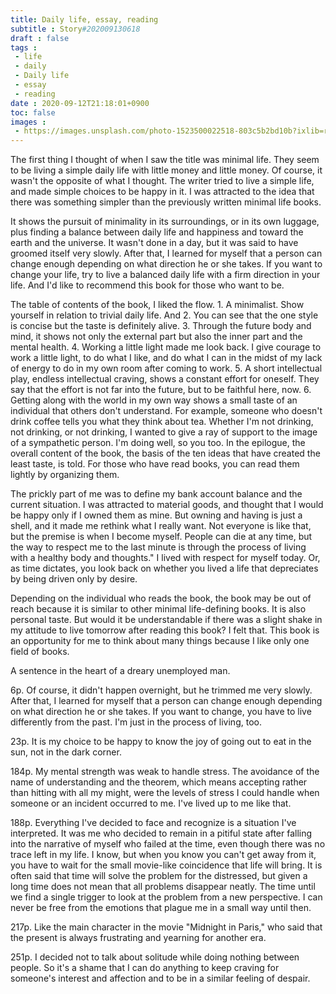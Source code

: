 ```yaml
---
title: Daily life, essay, reading
subtitle : Story#202009130618
draft : false
tags :
 - life
 - daily
 - Daily life
 - essay
 - reading
date : 2020-09-12T21:18:01+0900
toc: false
images : 
 - https://images.unsplash.com/photo-1523500022518-803c5b2bd10b?ixlib=rb-1.2.1&q=80&fm=jpg&crop=entropy&cs=tinysrgb&w=1080&fit=max&ixid=eyJhcHBfaWQiOjE1NTU0OX0
---
```


The first thing I thought of when I saw the title was minimal life. They seem to be living a simple daily life with little money and little money. Of course, it wasn't the opposite of what I thought. The writer tried to live a simple life, and made simple choices to be happy in it. I was attracted to the idea that there was something simpler than the previously written minimal life books.  

It shows the pursuit of minimality in its surroundings, or in its own luggage, plus finding a balance between daily life and happiness and toward the earth and the universe. It wasn't done in a day, but it was said to have groomed itself very slowly. After that, I learned for myself that a person can change enough depending on what direction he or she takes. If you want to change your life, try to live a balanced daily life with a firm direction in your life. And I'd like to recommend this book for those who want to be.  

The table of contents of the book, I liked the flow. 1. A minimalist. Show yourself in relation to trivial daily life. And 2. You can see that the one style is concise but the taste is definitely alive. 3. Through the future body and mind, it shows not only the external part but also the inner part and the mental health. 4. Working a little light made me look back. I give courage to work a little light, to do what I like, and do what I can in the midst of my lack of energy to do in my own room after coming to work. 5. A short intellectual play, endless intellectual craving, shows a constant effort for oneself. They say that the effort is not far into the future, but to be faithful here, now. 6. Getting along with the world in my own way shows a small taste of an individual that others don't understand. For example, someone who doesn't drink coffee tells you what they think about tea. Whether I'm not drinking, not drinking, or not drinking, I wanted to give a ray of support to the image of a sympathetic person. I'm doing well, so you too. In the epilogue, the overall content of the book, the basis of the ten ideas that have created the least taste, is told. For those who have read books, you can read them lightly by organizing them.  

The prickly part of me was to define my bank account balance and the current situation. I was attracted to material goods, and thought that I would be happy only if I owned them as mine. But owning and having is just a shell, and it made me rethink what I really want. Not everyone is like that, but the premise is when I become myself. People can die at any time, but the way to respect me to the last minute is through the process of living with a healthy body and thoughts." I lived with respect for myself today. Or, as time dictates, you look back on whether you lived a life that depreciates by being driven only by desire.  

Depending on the individual who reads the book, the book may be out of reach because it is similar to other minimal life-defining books. It is also personal taste. But would it be understandable if there was a slight shake in my attitude to live tomorrow after reading this book? I felt that. This book is an opportunity for me to think about many things because I like only one field of books.  

A sentence in the heart of a dreary unemployed man.  

6p. Of course, it didn't happen overnight, but he trimmed me very slowly. After that, I learned for myself that a person can change enough depending on what direction he or she takes. If you want to change, you have to live differently from the past. I'm just in the process of living, too.  

23p. It is my choice to be happy to know the joy of going out to eat in the sun, not in the dark corner.  

184p. My mental strength was weak to handle stress. The avoidance of the name of understanding and the theorem, which means accepting rather than hitting with all my might, were the levels of stress I could handle when someone or an incident occurred to me. I've lived up to me like that.  

188p. Everything I've decided to face and recognize is a situation I've interpreted. It was me who decided to remain in a pitiful state after falling into the narrative of myself who failed at the time, even though there was no trace left in my life. I know, but when you know you can't get away from it, you have to wait for the small movie-like coincidence that life will bring. It is often said that time will solve the problem for the distressed, but given a long time does not mean that all problems disappear neatly. The time until we find a single trigger to look at the problem from a new perspective. I can never be free from the emotions that plague me in a small way until then.  

217p. Like the main character in the movie "Midnight in Paris," who said that the present is always frustrating and yearning for another era.  

251p. I decided not to talk about solitude while doing nothing between people. So it's a shame that I can do anything to keep craving for someone's interest and affection and to be in a similar feeling of despair.  

